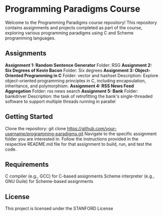 # Programming Paradigms Course
Welcome to the Programming Paradigms course repository! This repository contains assignments and projects completed as part of the course, exploring various programming paradigms using C and Scheme programming languages.

## Assignments
**Assignment 1: Random Sentence Generator**
Folder: RSG
**Assignment 2: Six Degrees of Kevin Bacon**
Folder: Six degrees
**Assignment 3: Object-Oriented Programming in C**
Folder: vector and hashset
Description: Explore object-oriented programming principles in C, including encapsulation, inheritance, and polymorphism.
**Assignment 4: RSS News Feed Aggregation**
Folder: rss news search
**Assignment 5: Bank**
Folder: bankdriver
Description: the task of retrofitting the bank's single-threaded software to support multiple threads running in parallel


## Getting Started
Clone the repository: git clone https://github.com/your-username/programming-paradigms.git
Navigate to the specific assignment folder you are interested in.
Follow the instructions provided in the respective README.md file for that assignment to build, run, and test the code.
## Requirements
C compiler (e.g., GCC) for C-based assignments
Scheme interpreter (e.g., GNU Guile) for Scheme-based assignments

## License
This project is licensed under the STANFORD License
